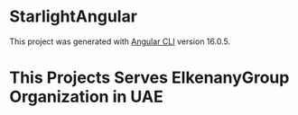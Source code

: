 # StarlightAngular

This project was generated with [Angular CLI](https://github.com/angular/angular-cli) version 16.0.5.

# This Projects Serves ElkenanyGroup Organization in UAE

